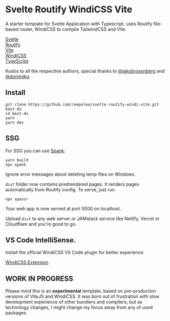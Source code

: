 # Svelte Routify WindiCSS Vite

A starter template for Svelte Application with Typescript, uses Routify file-based router, WindiCSS to compile TailwindCSS and Vite.

[Svelte](https://svelte.dev)  
[Routify](https://routify.dev)  
[Vite](https://vitejs.dev)  
[WindiCSS](https://windicss.org/)  
[TypeScript](https://www.typescriptlang.org)

Kudos to all the respective authors, special thanks to [@jakobrosenberg](https://github.com/jakobrosenberg) and [@dominikg](https://github.com/dominikg).

## Install

```
git clone https://github.com/reepolee/svelte-routify-windi-vite.git best-dx
cd best-dx
yarn
yarn dev
```

## SSG

For SSG you can use [Spank](https://github.com/roxiness/spank):

```
yarn build
npx spank
```

Ignore error messages about deleting temp files on Windows.

`dist` folder now contains predrendered pages. It renders pages automatically from Routify config. To serve, just run

```
npx spassr
```

Your web app is now served at port 5000 on localhost.

Upload `dist` to any web server or JAMstack service like Netlify, Vercel or Cloudflare and you're good to go.

## VS Code IntelliSense.

Install the official WindiCSS VS Code plugin for better experience.

[WindiCSS Extension](https://marketplace.visualstudio.com/items?itemName=voorjaar.windicss-intellisense)

## WORK IN PROGRESS

Please mind this is an **experimental** template, based on pre-production versions of ViteJS and WindiCSS. It was born out of frustration with slow development experience of other bundlers and compilers, but as technology changes, I might change my focus away from any of used packages.

